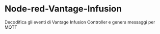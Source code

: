 # Node-red-Vantage-Infusion
Decodifica gli eventi di Vantage Infusion Controller e genera messaggi per MQTT
